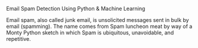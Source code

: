 Email Spam Detection Using Python & Machine Learning


Email spam, also called junk email, is unsolicited messages sent in bulk by email (spamming). The name comes from Spam luncheon meat by way of a Monty Python sketch in which Spam is ubiquitous, unavoidable, and repetitive.


